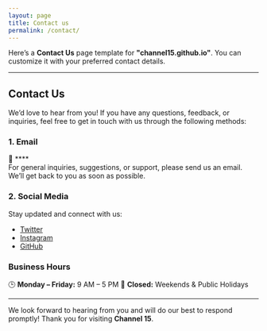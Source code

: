 ```yaml
---
layout: page
title: Contact us
permalink: /contact/
---
```

Here’s a **Contact Us** page template for **"channel15.github.io"**. You can customize it with your preferred contact details.  

---

## Contact Us  

We’d love to hear from you! If you have any questions, feedback, or inquiries, feel free to get in touch with us through the following methods:  

### 1. **Email**  
📧 ****  
For general inquiries, suggestions, or support, please send us an email. We’ll get back to you as soon as possible.  

### 2. **Social Media**  
Stay updated and connect with us:  
- [Twitter](#)  
- [Instagram](#)  
- [GitHub](#)  


### Business Hours  
🕒 **Monday – Friday:** 9 AM – 5 PM 
📅 **Closed:** Weekends & Public Holidays  

---

We look forward to hearing from you and will do our best to respond promptly! Thank you for visiting **Channel 15**.  